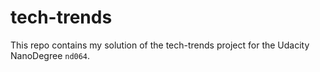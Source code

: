 # tech-trends

This repo contains my solution of the tech-trends project for the Udacity NanoDegree `nd064`.

